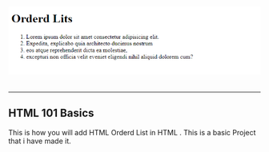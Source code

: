 <h1 align = "center">

![](img/banner.png)

</h1>

---

## HTML 101 Basics 

This is how you will add HTML Orderd List in HTML . This is a basic Project that i have made it.
